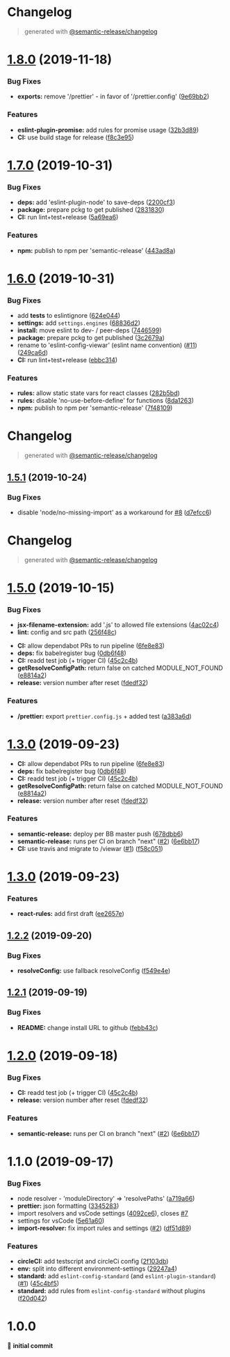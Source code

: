 # Changelog

> generated with [@semantic-release/changelog](https://github.com/semantic-release/changelog)

# [1.8.0](https://github.com/viewar/config-eslint/compare/v1.7.0...v1.8.0) (2019-11-18)

### Bug Fixes

- **exports:** remove '/prettier' - in favor of '/prettier.config' ([9e69bb2](https://github.com/viewar/config-eslint/commit/9e69bb29d5ba142e72d46ad38bec318be27535c7))

### Features

- **eslint-plugin-promise:** add rules for promise usage ([32b3d89](https://github.com/viewar/config-eslint/commit/32b3d89bc62bcfc33c11b2743efa2496e74ef343))
- **CI:** use build stage for release ([f8c3e95](https://github.com/viewar/config-eslint/commit/f8c3e9507e7e14931714da43cd16ee1c4281b9a1))

# [1.7.0](https://github.com/viewar/config-eslint/compare/v1.6.0...v1.7.0) (2019-10-31)

### Bug Fixes

- **deps:** add 'eslint-plugin-node' to save-deps ([2200cf3](https://github.com/viewar/config-eslint/commit/2200cf3bf3d0665e2e46136b737b0605b26d127b))
- **package:** prepare pckg to get published ([2831830](https://github.com/viewar/config-eslint/commit/28318306008864b1c9e7ab04ca44277fdeabcb80))
- **CI:** run lint+test+release ([5a69ea6](https://github.com/viewar/config-eslint/commit/5a69ea682e686a03d4415c55e4f24efd14214bb0))

### Features

- **npm:** publish to npm per 'semantic-release' ([443ad8a](https://github.com/viewar/config-eslint/commit/443ad8a1a52b1a0667865729015a281461d9aa0d))

# [1.6.0](https://github.com/viewar/config-eslint/compare/v1.5.1...v1.6.0) (2019-10-31)

### Bug Fixes

- add **tests** to eslintignore ([624e044](https://github.com/viewar/config-eslint/commit/624e044500ba8f92820a445572a3c16714310c97))
- **settings:** add `settings.engines` ([68836d2](https://github.com/viewar/config-eslint/commit/68836d2c2b879666221ff640d4d7b2cb4fa98fe4))
- **install:** move eslint to dev- / peer-deps ([7446599](https://github.com/viewar/config-eslint/commit/7446599d819f4134e6d48c783bb14a57c6114d21))
- **package:** prepare pckg to get published ([3c2679a](https://github.com/viewar/config-eslint/commit/3c2679acb7230fd0308f1dc351c186302a42fdb3))
- rename to 'eslint-config-viewar' (eslint name convention) ([#11](https://github.com/viewar/config-eslint/issues/11)) ([249ca6d](https://github.com/viewar/config-eslint/commit/249ca6d19cb3fea671fc3b8aa3333ed26c32e9b2))
- **CI:** run lint+test+release ([ebbc314](https://github.com/viewar/config-eslint/commit/ebbc314d561430ab6e7d15498722ebe33d319cc2))

### Features

- **rules:** allow static state vars for react classes ([282b5bd](https://github.com/viewar/config-eslint/commit/282b5bdd054f57e307d6c5c9a0adfa3e02e1417f))
- **rules:** disable 'no-use-before-define' for functions ([8da1263](https://github.com/viewar/config-eslint/commit/8da12631d444f04fc5f887097b81515de3cf3c93))
- **npm:** publish to npm per 'semantic-release' ([7f48109](https://github.com/viewar/config-eslint/commit/7f48109c374f193e2dc445c6537561c71f31fedb))

# Changelog

> generated with [@semantic-release/changelog](https://github.com/semantic-release/changelog)

## [1.5.1](https://github.com/viewar/config-eslint/compare/v1.5.0...v1.5.1) (2019-10-24)

### Bug Fixes

- disable 'node/no-missing-import' as a workaround for [#8](https://github.com/viewar/config-eslint/issues/8) ([d7efcc6](https://github.com/viewar/config-eslint/commit/d7efcc6fa588b0b3d3f88dfc0f4dc358360bfd3c))

# Changelog

> generated with [@semantic-release/changelog](https://github.com/semantic-release/changelog)

# [1.5.0](https://github.com/viewar/config-eslint/compare/v1.4.0...v1.5.0) (2019-10-15)

### Bug Fixes

- **jsx-filename-extension:** add '.js' to allowed file extensions ([4ac02c4](https://github.com/viewar/config-eslint/commit/4ac02c4631595299a3c530d26cc459a9064e655e))
- **lint:** config and src path ([256f48c](https://github.com/viewar/config-eslint/commit/256f48ccc3a20126a0c64ee084640fcb449f39a7))

* **CI:** allow dependabot PRs to run pipeline ([6fe8e83](https://github.com/viewar/config-eslint/commit/6fe8e83199c258a6bc956acd712d0e0690d3fa31))
* **deps:** fix babelregister bug ([0db6f48](https://github.com/viewar/config-eslint/commit/0db6f480ed55678f13403b2317558683f76c1ca8))
* **CI:** readd test job (+ trigger CI) ([45c2c4b](https://github.com/viewar/config-eslint/commit/45c2c4b2d76d8223e3f83e25aa8690e1df2900d8))
* **getResolveConfigPath:** return false on catched MODULE_NOT_FOUND ([e8814a2](https://github.com/viewar/config-eslint/commit/e8814a2a6d9a316f865e7c0758d2751e78329973))
* **release:** version number after reset ([fdedf32](https://github.com/viewar/config-eslint/commit/fdedf324ba6dbcb6df6b1b8417e8b6fcdf9687de))

### Features

- **/prettier:** export `prettier.config.js` + added test ([a383a6d](https://github.com/viewar/config-eslint/commit/a383a6daabf218b6a0502992e8eb82c9d90995e4))

# [1.3.0](https://github.com/viewar/config-eslint/compare/v1.2.2...v1.3.0) (2019-09-23)

- **CI:** allow dependabot PRs to run pipeline ([6fe8e83](https://github.com/viewar/config-eslint/commit/6fe8e83199c258a6bc956acd712d0e0690d3fa31))
- **deps:** fix babelregister bug ([0db6f48](https://github.com/viewar/config-eslint/commit/0db6f480ed55678f13403b2317558683f76c1ca8))
- **CI:** readd test job (+ trigger CI) ([45c2c4b](https://github.com/viewar/config-eslint/commit/45c2c4b2d76d8223e3f83e25aa8690e1df2900d8))
- **getResolveConfigPath:** return false on catched MODULE_NOT_FOUND ([e8814a2](https://github.com/viewar/config-eslint/commit/e8814a2a6d9a316f865e7c0758d2751e78329973))
- **release:** version number after reset ([fdedf32](https://github.com/viewar/config-eslint/commit/fdedf324ba6dbcb6df6b1b8417e8b6fcdf9687de))

### Features

- **semantic-release:** deploy per BB master push ([678dbb6](https://github.com/viewar/config-eslint/commit/678dbb6bc8d70d3c90be9bbc31bc94491ea6aa26))
- **semantic-release:** runs per CI on branch "next" ([#2](https://github.com/viewar/config-eslint/issues/2)) ([6e6bb17](https://github.com/viewar/config-eslint/commit/6e6bb17f88117a266ba9d913c913a9db776f0ea2))
- **CI:** use travis and migrate to /viewar ([#1](https://github.com/viewar/config-eslint/issues/1)) ([f58c051](https://github.com/viewar/config-eslint/commit/f58c051e624f3d6061936cb48633674f97192267))

# [1.3.0](https://github.com/viewar/config-eslint/compare/v1.2.2...v1.3.0) (2019-09-23)

### Features

- **react-rules:** add first draft ([ee2657e](https://github.com/viewar/config-eslint/commit/ee2657e))

## [1.2.2](https://github.com/viewar/config-eslint/compare/v1.2.1...v1.2.2) (2019-09-20)

### Bug Fixes

- **resolveConfig:** use fallback resolveConfig ([f549e4e](https://github.com/viewar/config-eslint/commit/f549e4e))

## [1.2.1](https://github.com/viewar/config-eslint/compare/v1.2.0...v1.2.1) (2019-09-19)

### Bug Fixes

- **README:** change install URL to github ([febb43c](https://github.com/viewar/config-eslint/commit/febb43c))

# [1.2.0](https://github.com/viewar/config-eslint/compare/v1.1.0...v1.2.0) (2019-09-18)

### Bug Fixes

- **CI:** readd test job (+ trigger CI) ([45c2c4b](https://github.com/viewar/config-eslint/commit/45c2c4b))
- **release:** version number after reset ([fdedf32](https://github.com/viewar/config-eslint/commit/fdedf32))

### Features

- **semantic-release:** runs per CI on branch "next" ([#2](https://github.com/viewar/config-eslint/issues/2)) ([6e6bb17](https://github.com/viewar/config-eslint/commit/6e6bb17))

# 1.1.0 (2019-09-17)

### Bug Fixes

- node resolver - 'moduleDirectory' => 'resolvePaths' ([a719a66](https://bitbucket.org/viewar_sf/eslint-config-viewar/commits/a719a66))
- **prettier:** json formatting ([3345283](https://bitbucket.org/viewar_sf/eslint-config-viewar/commits/3345283))
- import resolvers and vsCode settings ([4092ce6](https://bitbucket.org/viewar_sf/eslint-config-viewar/commits/4092ce6)), closes [#7](https://bitbucket.org/viewar_sf/eslint-config-viewar/issue/7)
- settings for vsCode ([5e61a60](https://bitbucket.org/viewar_sf/eslint-config-viewar/commits/5e61a60))
- **import-resolver:** fix import rules and settings ([#2](https://bitbucket.org/viewar_sf/eslint-config-viewar/issues/2)) ([df51d89](https://bitbucket.org/viewar_sf/eslint-config-viewar/commits/df51d89))

### Features

- **circleCI:** add testscript and circleCi config ([2f103db](https://bitbucket.org/viewar_sf/eslint-config-viewar/commits/2f103db))
- **env:** split into different environment-settings ([29247a4](https://bitbucket.org/viewar_sf/eslint-config-viewar/commits/29247a4))
- **standard:** add `eslint-config-standard` (and `eslint-plugin-standard`) ([#1](https://bitbucket.org/viewar_sf/eslint-config-viewar/issues/1)) ([45c4bf5](https://bitbucket.org/viewar_sf/eslint-config-viewar/commits/45c4bf5))
- **standard:** add rules from `eslint-config-standard` without plugins ([f20d042](https://bitbucket.org/viewar_sf/eslint-config-viewar/commits/f20d042))

# 1.0.0

🎉 **initial commit**
